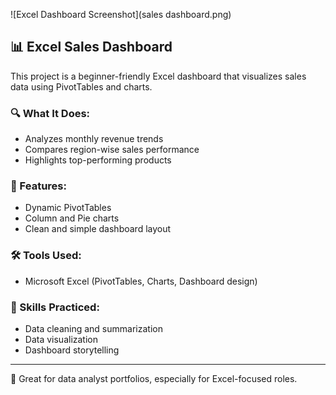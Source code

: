 ![Excel Dashboard Screenshot](sales dashboard.png)


## 📊 Excel Sales Dashboard

This project is a beginner-friendly Excel dashboard that visualizes sales data using PivotTables and charts.

### 🔍 What It Does:
- Analyzes monthly revenue trends
- Compares region-wise sales performance
- Highlights top-performing products

### 📁 Features:
- Dynamic PivotTables
- Column and Pie charts
- Clean and simple dashboard layout

### 🛠 Tools Used:
- Microsoft Excel (PivotTables, Charts, Dashboard design)

### 📌 Skills Practiced:
- Data cleaning and summarization
- Data visualization
- Dashboard storytelling

---

🎯 Great for data analyst portfolios, especially for Excel-focused roles.
